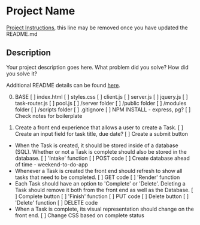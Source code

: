 # Project Name

[Project Instructions](./INSTRUCTIONS.md), this line may be removed once you have updated the README.md

## Description

Your project description goes here. What problem did you solve? How did you solve it?

Additional README details can be found [here](https://github.com/PrimeAcademy/readme-template/blob/master/README.md).

0. BASE
    [ ] index.html
    [ ] styles.css
    [ ] client.js
    [ ] server.js
    [ ] jquery.js
    [ ] task-router.js
    [ ] pool.js
    [ ] /server folder
    [ ] /public folder
    [ ] /modules folder
    [ ] /scripts folder
    [ ] .gitignore
    [ ] NPM INSTALL - express, pg? 
    [ ] Check notes for boilerplate

1. Create a front end experience that allows a user to create a Task.
    [ ] Create an input field for task title, due date? 
    [ ] Create a submit button
* When the Task is created, it should be stored inside of a database (SQL).  Whether or not a Task is complete should also be stored in the database.
    [ ] 'Intake' function
    [ ] POST code
    [ ] Create database ahead of time - weekend-to-do-app
* Whenever a Task is created the front end should refresh to show all tasks that need to be completed.
    [ ] GET code
    [ ] 'Render' function
* Each Task should have an option to 'Complete' or 'Delete'. Deleting a Task should remove it both from the front end as well as the Database.
    [ ] Complete button
    [ ] 'Finish' function
    [ ] PUT code
    [ ] Delete button 
    [ ] 'Delete' function
    [ ] DELETE code
* When a Task is complete, its visual representation should change on the front end. 
    [ ] Change CSS based on complete status
